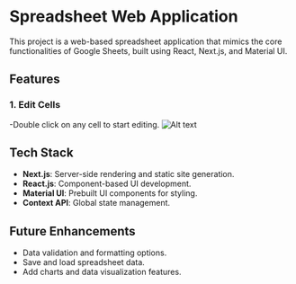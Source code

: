# Spreadsheet Web Application

This project is a web-based spreadsheet application that mimics the core functionalities of Google Sheets, built using React, Next.js, and Material UI.

## Features

### 1. Edit Cells

-Double click on any cell to start editing.
![Alt text](https://drive.google.com/file/d/1pMmf9J1qVuadaoEcvwNwW-uoqjIz1P5I/view?usp=sharing)

## Tech Stack

- **Next.js**: Server-side rendering and static site generation.
- **React.js**: Component-based UI development.
- **Material UI**: Prebuilt UI components for styling.
- **Context API**: Global state management.

## Future Enhancements

- Data validation and formatting options.
- Save and load spreadsheet data.
- Add charts and data visualization features.
